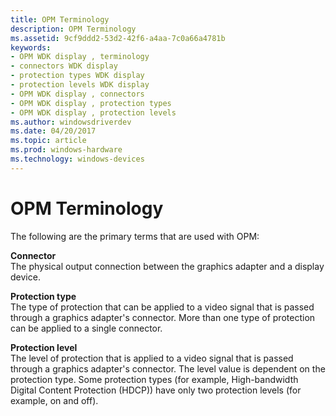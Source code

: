 ```yaml
---
title: OPM Terminology
description: OPM Terminology
ms.assetid: 9cf9ddd2-53d2-42f6-a4aa-7c0a66a4781b
keywords:
- OPM WDK display , terminology
- connectors WDK display
- protection types WDK display
- protection levels WDK display
- OPM WDK display , connectors
- OPM WDK display , protection types
- OPM WDK display , protection levels
ms.author: windowsdriverdev
ms.date: 04/20/2017
ms.topic: article
ms.prod: windows-hardware
ms.technology: windows-devices
---
```


# OPM Terminology


The following are the primary terms that are used with OPM:

<span id="Connector"></span><span id="connector"></span><span id="CONNECTOR"></span>**Connector**  
The physical output connection between the graphics adapter and a display device.

<span id="Protection_type"></span><span id="protection_type"></span><span id="PROTECTION_TYPE"></span>**Protection type**  
The type of protection that can be applied to a video signal that is passed through a graphics adapter's connector. More than one type of protection can be applied to a single connector.

<span id="Protection_level"></span><span id="protection_level"></span><span id="PROTECTION_LEVEL"></span>**Protection level**  
The level of protection that is applied to a video signal that is passed through a graphics adapter's connector. The level value is dependent on the protection type. Some protection types (for example, High-bandwidth Digital Content Protection (HDCP)) have only two protection levels (for example, on and off).

 

 





